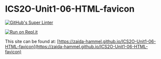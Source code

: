 # ICS2O-Unit1-06-HTML-favicon
[![GitHub's Super Linter](https://github.com/zaida-hammel/ICS2O-Unit1-06-HTML-favicon/workflows/GitHub's%20Super%20Linter/badge.svg)](https://github.com/zaida-hammel/ICS2O-Unit1-06-HTML-favicon/actions)



[![Run on Repl.it](https://repl.it/badge/github/zaida-hammel/ICS2O-Unit1-06-HTML-favicon)](https://repl.it/github/zaida-hammel/ICS2O-Unit1-06-HTML-favicon)

This site can be found at: [https://zaida-hammel.github.io/ICS2O-Unit1-06-HTML-favicon](https://zaida-hammel.github.io/ICS2O-Unit1-06-HTML-favicon)
